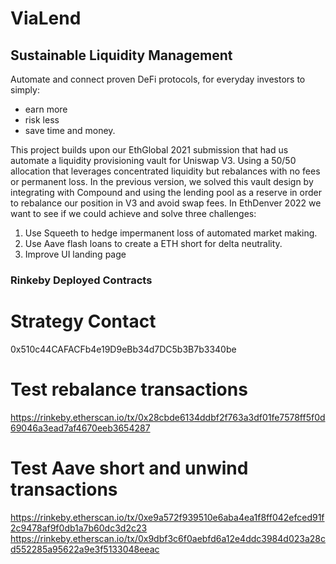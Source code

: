 # ViaLend
## Sustainable Liquidity Management

Automate and connect proven DeFi protocols, for everyday investors to simply:
* earn more
* risk less 
* save time and money. 

This project builds upon our EthGlobal 2021 submission that had us
automate a liquidity provisioning vault for Uniswap V3. Using a 50/50
allocation that leverages concentrated liquidity but rebalances with no
fees or permanent loss. In the previous version, we solved this vault
design by integrating with Compound and using the lending pool as a
reserve in order to rebalance our position in V3 and avoid swap fees. In
EthDenver 2022 we want to see if we could achieve and solve three
challenges:

1. Use Squeeth to hedge impermanent loss of automated market making.
2. Use Aave flash loans to create a ETH short for delta neutrality.
3. Improve UI landing page

### Rinkeby Deployed Contracts 
# Strategy Contact
0x510c44CAFACFb4e19D9eBb34d7DC5b3B7b3340be

# Test rebalance transactions
https://rinkeby.etherscan.io/tx/0x28cbde6134ddbf2f763a3df01fe7578ff5f0d69046a3ead7af4670eeb3654287

# Test Aave short and unwind transactions
https://rinkeby.etherscan.io/tx/0xe9a572f939510e6aba4ea1f8ff042efced91f2c9478af9f0db1a7b60dc3d2c23
https://rinkeby.etherscan.io/tx/0x9dbf3c6f0aebfd6a12e4ddc3984d023a28cd552285a95622a9e3f5133048eeac

